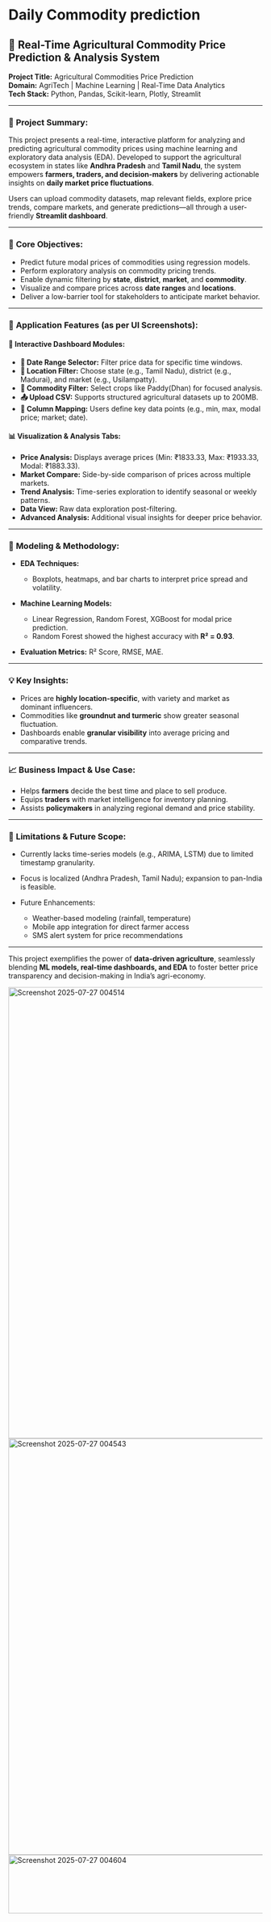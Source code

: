 # Daily Commodity prediction


## 🌾 Real-Time Agricultural Commodity Price Prediction & Analysis System

**Project Title:** Agricultural Commodities Price Prediction<br>
**Domain:** AgriTech | Machine Learning | Real-Time Data Analytics<br>
**Tech Stack:** Python, Pandas, Scikit-learn, Plotly, Streamlit<br>

---

### 📌 **Project Summary:**

This project presents a real-time, interactive platform for analyzing and predicting agricultural commodity prices using machine learning and exploratory data analysis (EDA). Developed to support the agricultural ecosystem in states like **Andhra Pradesh** and **Tamil Nadu**, the system empowers **farmers, traders, and decision-makers** by delivering actionable insights on **daily market price fluctuations**.

Users can upload commodity datasets, map relevant fields, explore price trends, compare markets, and generate predictions—all through a user-friendly **Streamlit dashboard**.

---

### 🧭 **Core Objectives:**

* Predict future modal prices of commodities using regression models.
* Perform exploratory analysis on commodity pricing trends.
* Enable dynamic filtering by **state**, **district**, **market**, and **commodity**.
* Visualize and compare prices across **date ranges** and **locations**.
* Deliver a low-barrier tool for stakeholders to anticipate market behavior.

---

### 📂 **Application Features (as per UI Screenshots):**

#### 🔄 **Interactive Dashboard Modules:**

* **📅 Date Range Selector:** Filter price data for specific time windows.
* **📍 Location Filter:** Choose state (e.g., Tamil Nadu), district (e.g., Madurai), and market (e.g., Usilampatty).
* **🌽 Commodity Filter:** Select crops like Paddy(Dhan) for focused analysis.
* **📤 Upload CSV:** Supports structured agricultural datasets up to 200MB.
* **🧩 Column Mapping:** Users define key data points (e.g., min, max, modal price; market; date).

#### 📊 **Visualization & Analysis Tabs:**

* **Price Analysis:** Displays average prices (Min: ₹1833.33, Max: ₹1933.33, Modal: ₹1883.33).
* **Market Compare:** Side-by-side comparison of prices across multiple markets.
* **Trend Analysis:** Time-series exploration to identify seasonal or weekly patterns.
* **Data View:** Raw data exploration post-filtering.
* **Advanced Analysis:** Additional visual insights for deeper price behavior.

---

### 🤖 **Modeling & Methodology:**

* **EDA Techniques:**

  * Boxplots, heatmaps, and bar charts to interpret price spread and volatility.
* **Machine Learning Models:**

  * Linear Regression, Random Forest, XGBoost for modal price prediction.
  * Random Forest showed the highest accuracy with **R² = 0.93**.
* **Evaluation Metrics:** R² Score, RMSE, MAE.

---

### 💡 **Key Insights:**

* Prices are **highly location-specific**, with variety and market as dominant influencers.
* Commodities like **groundnut and turmeric** show greater seasonal fluctuation.
* Dashboards enable **granular visibility** into average pricing and comparative trends.

---

### 📈 **Business Impact & Use Case:**

* Helps **farmers** decide the best time and place to sell produce.
* Equips **traders** with market intelligence for inventory planning.
* Assists **policymakers** in analyzing regional demand and price stability.

---

### 🔮 **Limitations & Future Scope:**

* Currently lacks time-series models (e.g., ARIMA, LSTM) due to limited timestamp granularity.
* Focus is localized (Andhra Pradesh, Tamil Nadu); expansion to pan-India is feasible.
* Future Enhancements:

  * Weather-based modeling (rainfall, temperature)
  * Mobile app integration for direct farmer access
  * SMS alert system for price recommendations

---

This project exemplifies the power of **data-driven agriculture**, seamlessly blending **ML models, real-time dashboards, and EDA** to foster better price transparency and decision-making in India’s agri-economy.


<img width="1814" height="893" alt="Screenshot 2025-07-27 004514" src="https://github.com/user-attachments/assets/5d39705f-bd54-4152-b720-0cb8646a99a5" />
<img width="1280" height="824" alt="Screenshot 2025-07-27 004543" src="https://github.com/user-attachments/assets/2a005b65-1221-4da4-b052-eb35b6404c02" />
<img width="852" height="116" alt="Screenshot 2025-07-27 004604" src="https://github.com/user-attachments/assets/6f62fb65-3de9-48ca-b3d4-c87383e27f9a" />



